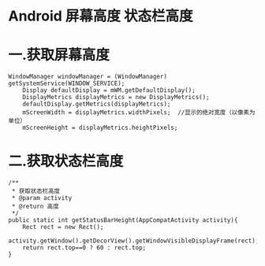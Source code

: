 # Android 屏幕高度 状态栏高度

# 一.获取屏幕高度

	WindowManager windowManager = (WindowManager) getSystemService(WINDOW_SERVICE);
        Display defaultDisplay = mWM.getDefaultDisplay();
        DisplayMetrics displayMetrics = new DisplayMetrics();
        defaultDisplay.getMetrics(displayMetrics);
        mScreenWidth = displayMetrics.widthPixels;  //显示的绝对宽度（以像素为单位）
        mScreenHeight = displayMetrics.heightPixels;

# 二.获取状态栏高度

    /**
     * 获取状态栏高度
     * @param activity
     * @return 高度
     */
    public static int getStatusBarHeight(AppCompatActivity activity){
        Rect rect = new Rect();
        activity.getWindow().getDecorView().getWindowVisibleDisplayFrame(rect);
        return rect.top==0 ? 60 : rect.top;
    }
